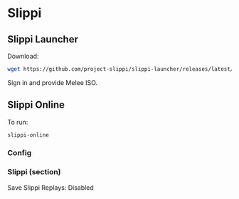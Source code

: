 # Slippi

## Slippi Launcher

Download:

```bash
wget https://github.com/project-slippi/slippi-launcher/releases/latest/download/Slippi-Launcher-2.10.2-x86_64.AppImage -P ~/AppImages
```

Sign in and provide Melee ISO.

## Slippi Online

To run:

```bash
slippi-online
```

### Config

### Slippi (section)

Save Slippi Replays: Disabled
